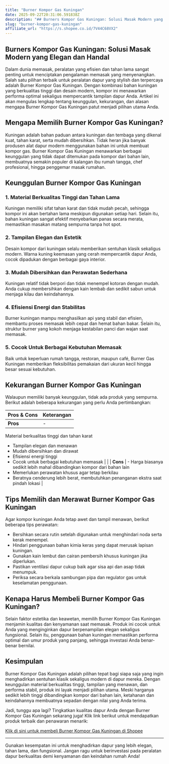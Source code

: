 ```yaml
---
title: "Burner Kompor Gas Kuningan"
date: 2025-09-22T20:31:06.591838Z
description: "## Burners Kompor Gas Kuningan: Solusi Masak Modern yang Elegan dan Handal..."
slug: "burner-kompor-gas-kuningan"
affiliate_url: "https://s.shopee.co.id/7V44C68VX2"
---
```

## Burners Kompor Gas Kuningan: Solusi Masak Modern yang Elegan dan Handal

Dalam dunia memasak, peralatan yang efisien dan tahan lama sangat penting untuk menciptakan pengalaman memasak yang menyenangkan. Salah satu pilihan terbaik untuk peralatan dapur yang stylish dan terpercaya adalah Burner Kompor Gas Kuningan. Dengan kombinasi bahan kuningan yang berkualitas tinggi dan desain modern, kompor ini menawarkan performa optimal sekaligus mempercantik tampilan dapur Anda. Artikel ini akan mengulas lengkap tentang keunggulan, kekurangan, dan alasan mengapa Burner Kompor Gas Kuningan patut menjadi pilihan utama Anda.

## Mengapa Memilih Burner Kompor Gas Kuningan?

Kuningan adalah bahan paduan antara kuningan dan tembaga yang dikenal kuat, tahan karat, serta mudah dibersihkan. Tidak heran jika banyak produsen alat dapur modern menggunakan bahan ini untuk membuat kompor gas. Burner Kompor Gas Kuningan menawarkan berbagai keunggulan yang tidak dapat ditemukan pada kompor dari bahan lain, membuatnya semakin populer di kalangan ibu rumah tangga, chef profesional, hingga penggemar masak rumahan.

## Keunggulan Burner Kompor Gas Kuningan

### 1. Material Berkualitas Tinggi dan Tahan Lama  
Kuningan memiliki sifat tahan karat dan tidak mudah pecah, sehingga kompor ini akan bertahan lama meskipun digunakan setiap hari. Selain itu, bahan kuningan sangat efektif menyebarkan panas secara merata, memastikan masakan matang sempurna tanpa hot spot.

### 2. Tampilan Elegan dan Estetik  
Desain kompor dari kuningan selalu memberikan sentuhan klasik sekaligus modern. Warna kuning keemasan yang cerah mempercantik dapur Anda, cocok dipadukan dengan berbagai gaya interior.

### 3. Mudah Dibersihkan dan Perawatan Sederhana  
Kuningan relatif tidak berpori dan tidak menempel kotoran dengan mudah. Anda cukup membersihkan dengan kain lembab dan sedikit sabun untuk menjaga kilau dan keindahannya.

### 4. Efisiensi Energi dan Stabilitas  
Burner kuningan mampu menghasilkan api yang stabil dan efisien, membantu proses memasak lebih cepat dan hemat bahan bakar. Selain itu, struktur burner yang kokoh menjaga kestabilan panci dan wajan saat memasak.

### 5. Cocok Untuk Berbagai Kebutuhan Memasak  
Baik untuk keperluan rumah tangga, restoran, maupun café, Burner Gas Kuningan memberikan fleksibilitas pemakaian dari ukuran kecil hingga besar sesuai kebutuhan.

## Kekurangan Burner Kompor Gas Kuningan

Walaupun memiliki banyak keunggulan, tidak ada produk yang sempurna. Berikut adalah beberapa kekurangan yang perlu Anda pertimbangkan:

| **Pros & Cons** | **Keterangan** |
|----------------|----------------|
| **Pros** | -
Material berkualitas tinggi dan tahan karat
- Tampilan elegan dan menawan
- Mudah dibersihkan dan dirawat
- Efisiensi energi tinggi
- Cocok untuk berbagai kebutuhan memasak | |
| **Cons** | -
Harga biasanya sedikit lebih mahal dibandingkan kompor dari bahan lain
- Memerlukan perawatan khusus agar tetap berkilau
- Beratnya cenderung lebih berat, membutuhkan penanganan ekstra saat pindah lokasi |

## Tips Memilih dan Merawat Burner Kompor Gas Kuningan

Agar kompor kuningan Anda tetap awet dan tampil menawan, berikut beberapa tips perawatan:

- Bersihkan secara rutin setelah digunakan untuk menghindari noda serta kerak menempel.
- Hindari penggunaan bahan kimia keras yang dapat merusak lapisan kuningan.
- Gunakan kain lembut dan cairan pembersih khusus kuningan jika diperlukan.
- Pastikan ventilasi dapur cukup baik agar sisa api dan asap tidak menumpuk.
- Periksa secara berkala sambungan pipa dan regulator gas untuk keselamatan penggunaan.

## Kenapa Harus Membeli Burner Kompor Gas Kuningan?

Selain faktor estetika dan keawetan, memilih Burner Kompor Gas Kuningan menjamin kualitas dan kenyamanan saat memasak. Produk ini cocok untuk Anda yang menginginkan dapur berpenampilan elegan sekaligus fungsional. Selain itu, penggunaan bahan kuningan memastikan performa optimal dan umur produk yang panjang, sehingga investasi Anda benar-benar bernilai.

## Kesimpulan

Burner Kompor Gas Kuningan adalah pilihan tepat bagi siapa saja yang ingin menghadirkan sentuhan klasik sekaligus modern di dapur mereka. Dengan keunggulan material berkualitas tinggi, tampilan yang menawan, dan performa stabil, produk ini layak menjadi pilihan utama. Meski harganya sedikit lebih tinggi dibandingkan kompor dari bahan lain, ketahanan dan keindahannya membuatnya sepadan dengan nilai yang Anda terima.

Jadi, tunggu apa lagi? Tingkatkan kualitas dapur Anda dengan Burner Kompor Gas Kuningan sekarang juga! Klik link berikut untuk mendapatkan produk terbaik dan penawaran menarik:

[Klik di sini untuk membeli Burner Kompor Gas Kuningan di Shopee](https://s.shopee.co.id/7V44C68VX2)

---

Gunakan kesempatan ini untuk menghadirkan dapur yang lebih elegan, tahan lama, dan fungsional. Jangan ragu untuk berinvestasi pada peralatan dapur berkualitas demi kenyamanan dan keindahan rumah Anda!